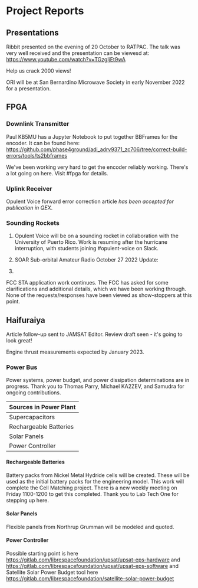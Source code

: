 # Project Reports

## Presentations

Ribbit presented on the evening of 20 October to RATPAC. The talk was very well received and the presentation can be viewesd at: https://www.youtube.com/watch?v=TGzgIjEt9wA

Help us crack 2000 views!

ORI will be at San Bernardino Microwave Society in early November 2022 for a presentation. 

## FPGA 

### Downlink Transmitter

Paul KB5MU has a Jupyter Notebook to put together BBFrames for the encoder. It can be found here: https://github.com/phase4ground/adi_adrv9371_zc706/tree/correct-build-errors/tools/ts2bbframes 

We've been working very hard to get the encoder reliably working. There's a lot going on here. Visit #fpga for details. 

### Uplink Receiver

Opulent Voice forward error correction article *has been accepted for publication in QEX*. 

### Sounding Rockets

1) Opulent Voice will be on a sounding rocket in collaboration with the University of Puerto Rico. Work is resuming after the hurricane interruption, with students joining #opulent-voice on Slack.

2) SOAR Sub-orbital Amateur Radio October 27 2022 Update:
3) 
FCC STA application work continues.  The FCC has asked for some clarifications and additional details, which we have been working through.  None of the requests/responses have been viewed as show-stoppers at this point.

## Haifuraiya

Article follow-up sent to JAMSAT Editor. Review draft seen - it's going to look great!

Engine thrust measurements expected by January 2023. 

### Power Bus

Power systems, power budget, and power dissipation determinations are in progress. Thank you to Thomas Parry, Michael KA2ZEV, and Samudra for ongoing contributions.

| Sources in Power Plant | 
| ---------------------- |
| Supercapacitors        | 
| Rechargeable Batteries | 
| Solar Panels           | 
| Power Controller       |


#### Rechargeable Batteries

Battery packs from Nickel Metal Hydride cells will be created. These will be used as the initial battery packs for the engineering model. This work will complete the Cell Matching project. There is a new weekly meeting on Friday 1100-1200 to get this completed. Thank you to Lab Tech One for stepping up here. 

#### Solar Panels

Flexible panels from Northrup Grumman will be modeled and quoted.

#### Power Controller

Possible starting point is here https://gitlab.com/librespacefoundation/upsat/upsat-eps-hardware and https://gitlab.com/librespacefoundation/upsat/upsat-eps-software and Satellite Solar Power Budget tool here https://gitlab.com/librespacefoundation/satellite-solar-power-budget
